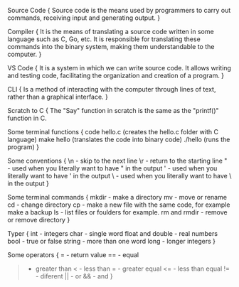 Source Code {
  Source code is the means used by programmers to carry out commands, receiving input and generating output.
}

Compiler {
  It is the means of translating a source code written in some language such as C, Go, etc. It is responsible for translating these commands into the binary system, making them understandable to the computer.
}

VS Code {
  It is a system in which we can write source code. It allows writing and testing code, facilitating the organization and creation of a program.
}

CLI {
 Is a method of interacting with the computer through lines of text, rather than a graphical interface.
}

Scratch to C {
  The "Say" function in scratch is the same as the "printf()" function in C.

Some terminal functions {
  code hello.c (creates the hello.c folder with C language)
  make hello (translates the code into binary code)
  ./hello (runs the program)
}

Some conventions {
  \n - skip to the next line
  \r - return to the starting line
  \" - used when you literally want to have " in the output
  \' - used when you literally want to have ' in the output
  \\ - used when you literally want to have \ in the output
}

Some terminal commands {
  mkdir - make a directory 
  mv - move or rename 
  cd - change directory
  cp - make a new file with the same code, for example make a backup
  ls - list files or foulders for example.
  rm and rmdir - remove or remove directory
}

Typer {
  int - integers
  char - single word
  float and double - real numbers
  bool - true or false
  string - more than one word
  long - longer integers
}

Some operators {
  = - return value
  == - equal
  > - greater than
  < - less than
  >= - greater equal
  <= - less than equal
  != - diferent
  || - or
  && - and
}



  
